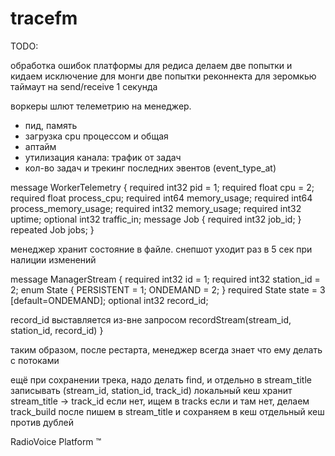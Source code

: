 tracefm
=======

TODO:

обработка ошибок платформы
для редиса делаем две попытки и кидаем исключение
для монги две попытки реконнекта
для зеромкью таймаут на send/receive 1 секунда

воркеры шлют телеметрию на менеджер.
- пид, память
- загрузка cpu процессом и общая
- аптайм
- утилизация канала: трафик от задач
- кол-во задач и трекинг последних эвентов (event_type_at)

message WorkerTelemetry {
  required int32 pid = 1;
  required float cpu = 2;
  required float process_cpu;
  required int64 memory_usage;
  required int64 process_memory_usage;
  required int32 memory_usage;
  required int32 uptime;
  optional int32 traffic_in;
  message Job {
    required int32 job_id;
  }
  repeated Job jobs;
}
              
менеджер хранит состояние в файле.
снепшот уходит раз в 5 сек при налиции изменений

message ManagerStream {
  required int32 id = 1;
  required int32 station_id = 2;
  enum State {
    PERSISTENT = 1;
    ONDEMAND = 2;
  }
  required State state = 3 [default=ONDEMAND];
  optional int32 record_id;
  
  record_id выставляется из-вне
  запросом recordStream(stream_id, station_id, record_id)
}

таким образом, после рестарта, менеджер всегда знает что ему делать с потоками

ещё при сохранении трека, надо делать find, и отдельно в stream_title записывать (stream_id, station_id, track_id)
локальный кеш хранит stream_title -> track_id
если нет, ищем в tracks
если и там нет, делаем track_build
после пишем в stream_title и сохраняем в кеш
отдельный кеш против дублей

RadioVoice Platform ™